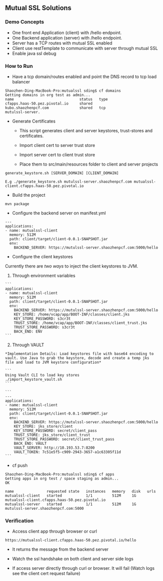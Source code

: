 ## Mutual SSL Solutions

### Demo Concepts

* One front end Application (client) with /hello endpoint.
* One Backend application (server) with /hello endpoint.
* Server has a TCP routes with mutual SSL enabled
* Client use restTemplate to communicate with server through mutual SSL
* Enable java ssl debug

### How to Run

* Have a tcp domain/routes enabled and point the DNS record to tcp load balancer

```
Shaozhen-Ding-MacBook-Pro:mutualssl sding$ cf domains
Getting domains in org test as admin...
name                              status   type
cfapps.haas-50.pez.pivotal.io     shared
kubo.shaozhenpcf.com              shared   tcp
mutulssl-server.
```

* Generate Certificates

  * This script generates client and server keystores, trust-stores and certificates.

  * Import client cert to server trust store
  * Import server cert to client trust store
  * Place them to src/main/resources folder to client and server projects



```
generate_keystore.sh [SERVER_DOMAIN] [CLIENT_DOMAIN]

E.g ./generate_keystore.sh mutulssl-server.shaozhenpcf.com mutualssl-client.cfapps.haas-50.pez.pivotal.io
```

* Build the project

```
mvn package
```

* Configure the backend server on manifest.yml

```
---
applications:
- name: mutualssl-client
  memory: 512M
  path: client/target/client-0.0.1-SNAPSHOT.jar
  env:
    BACKEND_SERVER: https://mutulssl-server.shaozhenpcf.com:5000/hello

```

* Configure the client keystores

Currently there are *two ways* to inject the client keystores to JVM.

  1. Through environment variables

    ```   
    applications:
    - name: mutualssl-client
      memory: 512M
      path: client/target/client-0.0.1-SNAPSHOT.jar
      env:
        BACKEND_SERVER: https://mutulssl-server.shaozhenpcf.com:5000/hello
        KEY_STORE: /home/vcap/app/BOOT-INF/classes/client.jks
        KEY_STORE_PASSWORD: s3cr3t
        TRUST_STORE: /home/vcap/app/BOOT-INF/classes/client_trust.jks
        TRUST_STORE_PASSWORD: s3cr3t
        BACK_END: ENV  
    ```

  2. Through VAULT

    *Implementation Details: Load keystores file with base64 encoding to vault. Use Java to grab the keystore, decode and create a temp jks file and load to JVM keystore configuration*

    ```
    Using Vault CLI to load key stores
    ./import_keystore_vault.sh
    ```

    ```
    ---
    applications:
    - name: mutualssl-client
      memory: 512M
      path: client/target/client-0.0.1-SNAPSHOT.jar
      env:
        BACKEND_SERVER: https://mutulssl-server.shaozhenpcf.com:5000/hello
        KEY_STORE: jks_store/client
        KEY_STORE_PASSWORD: secret/client_pass
        TRUST_STORE: jks_store/client_trust
        TRUST_STORE_PASSWORD: secret/client_trust_pass
        BACK_END: VAULT
        VAULT_SERVER: http://10.193.53.7:8200
        VAULT_TOKEN: 7c51e5f5-c909-2943-3657-a1c63305f11d
    ```

* cf push

```
Shaozhen-Ding-MacBook-Pro:mutualssl sding$ cf apps
Getting apps in org test / space staging as admin...
OK

name               requested state   instances   memory   disk   urls
mutualssl-client   started           1/1         512M     1G     mutualssl-client.cfapps.haas-50.pez.pivotal.io
mutualssl-server   started           1/1         512M     1G     mutulssl-server.shaozhenpcf.com:5000
```

### Verification

* Access client app through browser or curl

```
https://mutualssl-client.cfapps.haas-50.pez.pivotal.io/hello
```

* It returns the message from the backend server

* Watch the ssl handshake on both client and server side logs

* If access server directly through curl or browser. It will fail (Watch logs see the client cert request failure)
